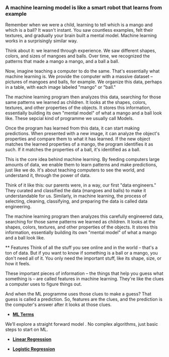 ### A machine learning model is like a smart robot that learns from example
Remember when we were a child, learning to tell which is a mango and which is a ball?
 It wasn't instant. You saw countless examples, felt their textures, and gradually your brain built a mental model. Machine learning works in a surprisingly similar way.

Think about it: we learned through experience. We saw different shapes, colors, and sizes of mangoes and balls. Over time, we recognized the patterns that made a mango a mango, and a ball a ball.

Now, imagine teaching a computer to do the same. That's essentially what machine learning is. We provide the computer with a massive dataset – pictures of mangoes and balls, for example. We organize this data, perhaps in a table, with each image labeled "mango" or "ball."

The machine learning program then analyzes this data, searching for those same patterns we learned as children. It looks at the shapes, colors, textures, and other properties of the objects. It stores this information, essentially building its own "mental model" of what a mango and a ball look like. These sepcial kind of programme we usually call Models.

Once the program has learned from this data, it can start making predictions. When presented with a new image, it can analyze the object's properties and compare them to what it has learned. If the new object matches the learned properties of a mango, the program identifies it as such. If it matches the properties of a ball, it's identified as a ball.

This is the core idea behind machine learning. By feeding computers large amounts of data, we enable them to learn patterns and make predictions, just like we do. It's about teaching computers to see the world, and understand it, through the power of data.

Think of it like this: our parents were, in a way, our first "data engineers." They curated and classified the data (mangoes and balls) to make it understandable for us. Similarly, in machine learning, the process of selecting, cleaning, classifying, and preparing the data is called data engineering.

The machine learning program then analyzes this carefully engineered data, searching for those same patterns we learned as children. It looks at the shapes, colors, textures, and other properties of the objects. It stores this information, essentially building its own "mental model" of what a mango and a ball look like.

** Features
Think of all the stuff you see online and in the world – that's a ton of data. But if you want to know if something is a ball or a mango, you don't need all of it. You only need the important stuff, like its shape, size, or how it feels.

These important pieces of information – the things that help you guess what something is – are called features in machine learning. They're like the clues a computer uses to figure things out.

And when the ML programme uses those clues to make a guess? That guess is called a prediction. So, features are the clues, and the prediction is the computer's answer after it looks at those clues.

* **[ML Terms](Terms_reffers_in_ML.md)**
  
We’ll explore a straight forward model . No complex algorithms, just basic steps to start on ML.
* **[Linear Regression](Linear_regression.md)**

* **[Logistic Regression](Logistic_regression.md)**


